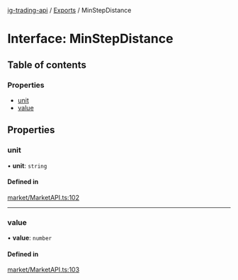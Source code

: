 [ig-trading-api](../README.md) / [Exports](../modules.md) / MinStepDistance

# Interface: MinStepDistance

## Table of contents

### Properties

- [unit](MinStepDistance.md#unit)
- [value](MinStepDistance.md#value)

## Properties

### unit

• **unit**: `string`

#### Defined in

[market/MarketAPI.ts:102](https://github.com/bennycode/ig-trading-api/blob/c7d6810/src/market/MarketAPI.ts#L102)

---

### value

• **value**: `number`

#### Defined in

[market/MarketAPI.ts:103](https://github.com/bennycode/ig-trading-api/blob/c7d6810/src/market/MarketAPI.ts#L103)
